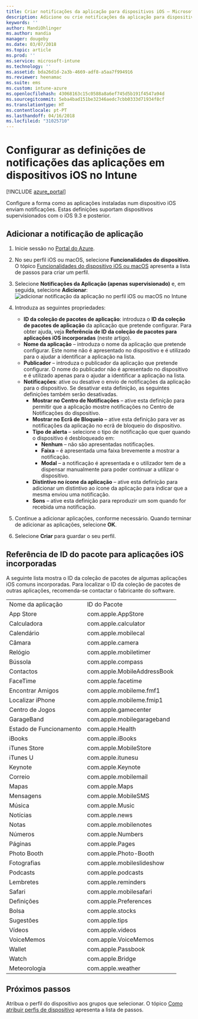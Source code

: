 ```yaml
---
title: Criar notificações da aplicação para dispositivos iOS – Microsoft Intune – Azure | Microsoft Docs
description: Adicione ou crie notificações da aplicação para dispositivos iOS no Microsoft Intune. Escolha as aplicações pretendidas para enviar notificações, configure as definições de notificações no ecrã de bloqueio, ative o som, selecione o tipo de alerta e adicione um distintivo.
keywords: ''
author: MandiOhlinger
ms.author: mandia
manager: dougeby
ms.date: 03/07/2018
ms.topic: article
ms.prod: ''
ms.service: microsoft-intune
ms.technology: ''
ms.assetid: bda26d1d-2a3b-4669-adf8-a5aa7f994916
ms.reviewer: heenamac
ms.suite: ems
ms.custom: intune-azure
ms.openlocfilehash: 43068163c15c0588a8a6ef745d5b191f4547a94d
ms.sourcegitcommit: 5eba4bad151be32346aedc7cbb0333d71934f8cf
ms.translationtype: HT
ms.contentlocale: pt-PT
ms.lasthandoff: 04/16/2018
ms.locfileid: "31025710"
---
```

# <a name="configure-app-notifications-settings-on-ios-devices-in-intune"></a>Configurar as definições de notificações das aplicações em dispositivos iOS no Intune

[!INCLUDE [azure_portal](./includes/azure_portal.md)]

Configure a forma como as aplicações instaladas num dispositivo iOS enviam notificações. Estas definições suportam dispositivos supervisionados com o iOS 9.3 e posterior.

## <a name="add-the-app-notification"></a>Adicionar a notificação de aplicação

1. Inicie sessão no [Portal do Azure](https://portal.azure.com).
2. No seu perfil iOS ou macOS, selecione **Funcionalidades do dispositivo**. O tópico [Funcionalidades do dispositivo iOS ou macOS](device-features-configure.md) apresenta a lista de passos para criar um perfil.
3. Selecione **Notificações da Aplicação (apenas supervisionado)** e, em seguida, selecione **Adicionar**: ![adicionar notificação da aplicação no perfil iOS ou macOS no Intune](./media/ios-macos-app-notifications.png)
4. Introduza as seguintes propriedades:

   - **ID da coleção de pacotes de aplicação**: introduza o **ID da coleção de pacotes de aplicação** da aplicação que pretende configurar. Para obter ajuda, veja **Referência de ID da coleção de pacotes para aplicações iOS incorporadas** (neste artigo).
   - **Nome da aplicação** – introduza o nome da aplicação que pretende configurar. Este nome não é apresentado no dispositivo e é utilizado para o ajudar a identificar a aplicação na lista.
   - **Publicador** – introduza o publicador da aplicação que pretende configurar. O nome do publicador não é apresentado no dispositivo e é utilizado apenas para o ajudar a identificar a aplicação na lista.
   - **Notificações**: ative ou desative o envio de notificações da aplicação para o dispositivo. Se desativar esta definição, as seguintes definições também serão desativadas.
     - **Mostrar no Centro de Notificações** – ative esta definição para permitir que a aplicação mostre notificações no Centro de Notificações do dispositivo.
     - **Mostrar no Ecrã de Bloqueio** – ative esta definição para ver as notificações da aplicação no ecrã de bloqueio do dispositivo.
     - **Tipo de alerta** – selecione o tipo de notificação que quer quando o dispositivo é desbloqueado em:
       - **Nenhum** – não são apresentadas notificações.
       - **Faixa** – é apresentada uma faixa brevemente a mostrar a notificação.
       - **Modal** – a notificação é apresentada e o utilizador tem de a dispensar manualmente para poder continuar a utilizar o dispositivo.
     - **Distintivo no ícone da aplicação** – ative esta definição para adicionar um distintivo ao ícone da aplicação para indicar que a mesma enviou uma notificação.
     - **Sons** – ative esta definição para reproduzir um som quando for recebida uma notificação.

5. Continue a adicionar aplicações, conforme necessário. Quando terminar de adicionar as aplicações, selecione **OK**.
6. Selecione **Criar** para guardar o seu perfil.

## <a name="bundle-id-reference-for-built-in-ios-apps"></a>Referência de ID do pacote para aplicações iOS incorporadas

A seguinte lista mostra o ID da coleção de pacotes de algumas aplicações iOS comuns incorporadas. Para localizar o ID da coleção de pacotes de outras aplicações, recomenda-se contactar o fabricante do software.

|||
|-|-|
|Nome da aplicação|ID do Pacote|
|App Store|com.apple.AppStore|
|Calculadora|com.apple.calculator|
|Calendário|com.apple.mobilecal|
|Câmara|com.apple.camera|
|Relógio|com.apple.mobiletimer|
|Bússola|com.apple.compass|
|Contactos|com.apple.MobileAddressBook|
|FaceTime|com.apple.facetime|
|Encontrar Amigos|com.apple.mobileme.fmf1|
|Localizar iPhone|com.apple.mobileme.fmip1|
|Centro de Jogos|com.apple.gamecenter|
|GarageBand|com.apple.mobilegarageband|
|Estado de Funcionamento|com.apple.Health|
|iBooks|com.apple.iBooks|
|iTunes Store|com.apple.MobileStore|
|iTunes U|com.apple.itunesu|
|Keynote|com.apple.Keynote|
|Correio|com.apple.mobilemail|
|Mapas|com.apple.Maps|
|Mensagens|com.apple.MobileSMS|
|Música|com.apple.Music|
|Notícias|com.apple.news|
|Notas|com.apple.mobilenotes|
|Números|com.apple.Numbers|
|Páginas|com.apple.Pages|
|Photo Booth|com.apple.Photo-Booth|
|Fotografias|com.apple.mobileslideshow|
|Podcasts|com.apple.podcasts|
|Lembretes|com.apple.reminders|
|Safari|com.apple.mobilesafari|
|Definições|com.apple.Preferences|
|Bolsa|com.apple.stocks|
|Sugestões|com.apple.tips|
|Vídeos|com.apple.videos|
|VoiceMemos|com.apple.VoiceMemos|
|Wallet|com.apple.Passbook|
|Watch|com.apple.Bridge|
|Meteorologia|com.apple.weather|

## <a name="next-steps"></a>Próximos passos

Atribua o perfil do dispositivo aos grupos que selecionar. O tópico [Como atribuir perfis de dispositivo](device-profile-assign.md) apresenta a lista de passos.